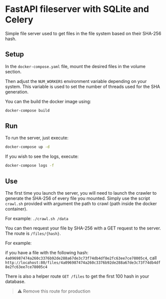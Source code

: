 # FastAPI fileserver with SQLite and Celery

Simple file server used to get files in the file system based on their SHA-256 hash.

## Setup

In the `docker-compose.yaml` file, mount the desired files in the volume section.

Then adjust the `NUM_WORKERS` environment variable depending on your system. This variable is used to set the number of threads used for the SHA generation.

You can the build the docker image using:

```bash
docker-compose build
```

## Run

To run the server, just execute:

```bash
docker-compose up -d
```

If you wish to see the logs, execute:

```bash
docker-compose logs -f
```

## Use

The first time you launch the server, you will need to launch the crawler to generate the SHA-256 of every file you mounted. Simply use the script `crawl.sh` provided with argument the path to crawl (path inside the docker container).

For example: `./crawl.sh /data`

You can then request your file by SHA-256 with a GET request to the server. The route is `/files/{hash}`.

For example:

if you have a file with the following hash: `4a096987474a260c3376b92de288a67de3c73f74db4df8e2fc63ee7ce78005c4`, call `http://locahost:80/files/4a096987474a260c3376b92de288a67de3c73f74db4df8e2fc63ee7ce78005c4`

There is also a helper route `GET /files` to get the first 100 hash in your database.

> :warning: Remove this route for production
